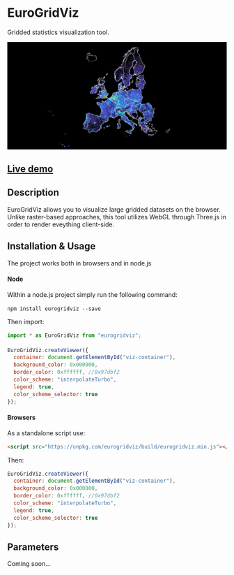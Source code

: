 # EuroGridViz

Gridded statistics visualization tool.

![alt text](https://github.com/eurostat/EuroGridLayer/blob/master/assets/images/preview.png "Eurostat population grid")

## [Live demo](https://eurostat.github.io/EuroGridViz/examples/basic/index.html)

## Description

EuroGridViz allows you to visualize large gridded datasets on the browser. Unlike raster-based approaches, this tool utilizes WebGL through Three.js in order to render eveything client-side.

## Installation & Usage

The project works both in browsers and in node.js

#### Node

Within a node.js project simply run the following command:

`npm install eurogridviz --save`

Then import:

```javascript
import * as EuroGridViz from "eurogridviz";

EuroGridViz.createViewer({
  container: document.getElementById("viz-container"),
  background_color: 0x000000,
  border_color: 0xffffff, //0x97dbf2
  color_scheme: "interpolateTurbo",
  legend: true,
  color_scheme_selector: true
});
```

#### Browsers

As a standalone script use:

```html
<script src="https://unpkg.com/eurogridviz/build/eurogridviz.min.js"></script>
```

Then:

```javascript
EuroGridViz.createViewer({
  container: document.getElementById("viz-container"),
  background_color: 0x000000,
  border_color: 0xffffff, //0x97dbf2
  color_scheme: "interpolateTurbo",
  legend: true,
  color_scheme_selector: true
});
```

## Parameters

Coming soon...
